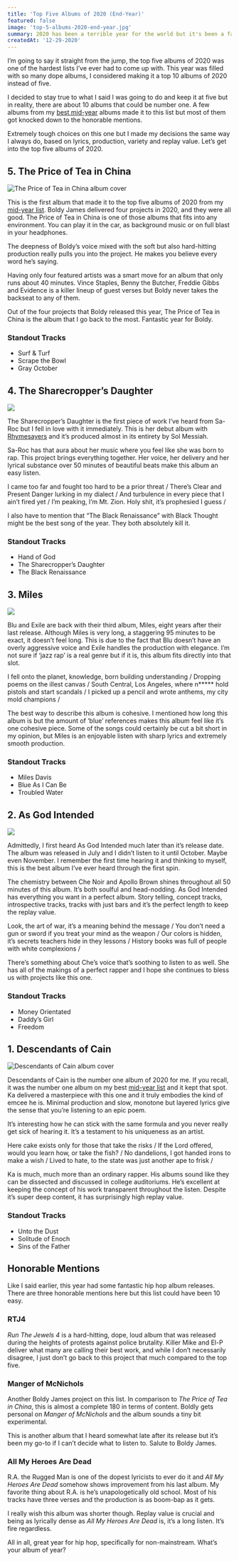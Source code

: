 ```yaml
---
title: 'Top Five Albums of 2020 (End-Year)'
featured: false
image: 'top-5-albums-2020-end-year.jpg'
summary: 2020 has been a terrible year for the world but it's been a fantastic year for hip hop. Here are the top five albums of 2020 with some honorable mentions.
createdAt: '12-29-2020'
---
```


I’m going to say it straight from the jump, the top five albums of 2020 was one of the hardest lists I’ve ever had to come up with. This year was filled with so many dope albums, I considered making it a top 10 albums of 2020 instead of five.

I decided to stay true to what I said I was going to do and keep it at five but in reality, there are about 10 albums that could be number one. A few albums from my [best mid-year](/lists/top-five-albums-of-2020-mid-year) albums made it to this list but most of them got knocked down to the honorable mentions.

Extremely tough choices on this one but I made my decisions the same way I always do, based on lyrics, production, variety and replay value. Let’s get into the top five albums of 2020.

## 5. The Price of Tea in China

![The Price of Tea in China album cover](/images/the-price-of-tea-in-china-album-cover.jpg)

This is the first album that made it to the top five albums of 2020 from my [mid-year list](/lists/top-five-albums-of-2020-mid-year). Boldy James delivered four projects in 2020, and they were all good. The Price of Tea in China is one of those albums that fits into any environment. You can play it in the car, as background music or on full blast in your headphones.

The deepness of Boldy’s voice mixed with the soft but also hard-hitting production really pulls you into the project. He makes you believe every word he’s saying.

Having only four featured artists was a smart move for an album that only runs about 40 minutes. Vince Staples, Benny the Butcher, Freddie Gibbs and Evidence is a killer lineup of guest verses but Boldy never takes the backseat to any of them.

Out of the four projects that Boldy released this year, The Price of Tea in China is the album that I go back to the most. Fantastic year for Boldy.

### Standout Tracks

- Surf & Turf
- Scrape the Bowl
- Gray October

## 4. The Sharecropper’s Daughter

![](/images/the-sharecroppers-daughter-album-cover.jpg)

The Sharecropper’s Daughter is the first piece of work I’ve heard from Sa-Roc but I fell in love with it immediately. This is her debut album with [Rhymesayers](https://rhymesayers.com/artists/saroc) and it’s produced almost in its entirety by Sol Messiah.

Sa-Roc has that aura about her music where you feel like she was born to rap. This project brings everything together. Her voice, her delivery and her lyrical substance over 50 minutes of beautiful beats make this album an easy listen.

<quote song="Hand of God">
I came too far and fought too hard to be a prior threat /
There’s Clear and Present Danger lurking in my dialect /
And turbulence in every piece that I ain’t fired yet /
I’m peaking, I’m Mt. Zion. Holy shit, it’s prophesied I guess /
</quote>

I also have to mention that “The Black Renaissance” with Black Thought might be the best song of the year. They both absolutely kill it.

### Standout Tracks

- Hand of God
- The Sharecropper’s Daughter
- The Black Renaissance

## 3. Miles

![](/images/miles-album-cover.jpg)

Blu and Exile are back with their third album, Miles, eight years after their last release. Although Miles is very long, a staggering 95 minutes to be exact, it doesn’t feel long. This is due to the fact that Blu doesn’t have an overly aggressive voice and Exile handles the production with elegance. I’m not sure if ‘jazz rap’ is a real genre but if it is, this album fits directly into that slot.

<quote song="Blue As I Can Be">
I fell onto the planet, knowledge, born building understanding /
Dropping poems on the illest canvas /
South Central, Los Angeles, where n***** hold pistols and start scandals /
I picked up a pencil and wrote anthems, my city mold champions /
</quote>

The best way to describe this album is cohesive. I mentioned how long this album is but the amount of ‘blue’ references makes this album feel like it’s one cohesive piece. Some of the songs could certainly be cut a bit short in my opinion, but Miles is an enjoyable listen with sharp lyrics and extremely smooth production.

### Standout Tracks

- Miles Davis
- Blue As I Can Be
- Troubled Water

## 2. As God Intended

![](/images/as-god-intended-album-cover.jpg)

Admittedly, I first heard As God Intended much later than it’s release date. The album was released in July and I didn’t listen to it until October. Maybe even November. I remember the first time hearing it and thinking to myself, this is the best album I’ve ever heard through the first spin.

The chemistry between Che Noir and Apollo Brown shines throughout all 50 minutes of this album. It’s both soulful and head-nodding. As God Intended has everything you want in a perfect album. Story telling, concept tracks, introspective tracks, tracks with just bars and it’s the perfect length to keep the replay value.

<quote song="Freedom">
Look, the art of war, it’s a meaning behind the message /
You don’t need a gun or sword if you treat your mind as the weapon /
Our colors is hidden, it’s secrets teachers hide in they lessons /
History books was full of people with white complexions /
</quote>

There’s something about Che’s voice that’s soothing to listen to as well. She has all of the makings of a perfect rapper and I hope she continues to bless us with projects like this one.

### Standout Tracks

- Money Orientated
- Daddy’s Girl
- Freedom

## 1. Descendants of Cain

![Descendants of Cain album cover](/images/descendants-of-cain-album-cover.jpg)

Descendants of Cain is the number one album of 2020 for me. If you recall, it was the number one album on my best [mid-year list](/lists/top-five-albums-of-2020-mid-year) and it kept that spot. Ka delivered a masterpiece with this one and it truly embodies the kind of emcee he is. Minimal production and slow, monotone but layered lyrics give the sense that you’re listening to an epic poem.

It’s interesting how he can stick with the same formula and you never really get sick of hearing it. It’s a testament to his uniqueness as an artist.

<quote song="Old Justice">
Here cake exists only for those that take the risks /
If the Lord offered, would you learn how, or take the fish? /
No dandelions, I got handed irons to make a wish /
Lived to hate, to the state was just another ape to frisk /
</quote>

Ka is much, much more than an ordinary rapper. His albums sound like they can be dissected and discussed in college auditoriums. He’s excellent at keeping the concept of his work transparent throughout the listen. Despite it’s super deep content, it has surprisingly high replay value.

### Standout Tracks

- Unto the Dust
- Solitude of Enoch
- Sins of the Father

## Honorable Mentions

Like I said earlier, this year had some fantastic hip hop album releases. There are three honorable mentions here but this list could have been 10 easy.

### RTJ4

_Run The Jewels 4_ is a hard-hitting, dope, loud album that was released during the heights of protests against police brutality. Killer Mike and El-P deliver what many are calling their best work, and while I don’t necessarily disagree, I just don’t go back to this project that much compared to the top five.

### Manger of McNichols

Another Boldy James project on this list. In comparison to _The Price of Tea in China_, this is almost a complete 180 in terms of content. Boldly gets personal on _Manger of McNichols_ and the album sounds a tiny bit experimental.

This is another album that I heard somewhat late after its release but it’s been my go-to if I can’t decide what to listen to. Salute to Boldy James.

### All My Heroes Are Dead

R.A. the Rugged Man is one of the dopest lyricists to ever do it and _All My Heroes Are Dead_ somehow shows improvement from his last album. My favorite thing about R.A. is he’s unapologetically old school. Most of his tracks have three verses and the production is as boom-bap as it gets.

I really wish this album was shorter though. Replay value is crucial and being as lyrically dense as _All My Heroes Are Dead_ is, it’s a long listen. It’s fire regardless.

All in all, great year for hip hop, specifically for non-mainstream. What’s your album of year?
